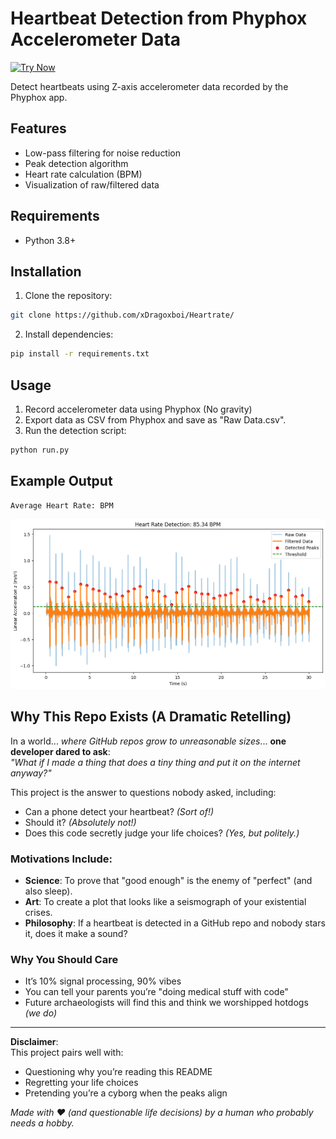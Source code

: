 # Heartbeat Detection from Phyphox Accelerometer Data
[![Try Now](https://img.shields.io/badge/Try%20Now-Browser%20Version-blue?style=for-the-badge)](https://xdragoxboi.github.io/Heartrate/)

Detect heartbeats using Z-axis accelerometer data recorded by the Phyphox app.

## Features
- Low-pass filtering for noise reduction
- Peak detection algorithm
- Heart rate calculation (BPM)
- Visualization of raw/filtered data

## Requirements
- Python 3.8+

## Installation
1. Clone the repository:
```bash
git clone https://github.com/xDragoxboi/Heartrate/
```

2. Install dependencies:
```bash
pip install -r requirements.txt
```
## Usage
1. Record accelerometer data using Phyphox (No gravity)
2. Export data as CSV from Phyphox and save as "Raw Data.csv".
3. Run the detection script:
```bash
python run.py
```


## Example Output
```
Average Heart Rate: BPM
```
![Sample Visualization](images/Output.png)



## Why This Repo Exists (A Dramatic Retelling)

In a world... *where GitHub repos grow to unreasonable sizes*... **one developer dared to ask**:  
*"What if I made a thing that does a tiny thing and put it on the internet anyway?"*  

This project is the answer to questions nobody asked, including:  
- Can a phone detect your heartbeat? *(Sort of!)*  
- Should it? *(Absolutely not!)*  
- Does this code secretly judge your life choices? *(Yes, but politely.)*  

### Motivations Include:
- **Science**: To prove that "good enough" is the enemy of "perfect" (and also sleep).  
- **Art**: To create a plot that looks like a seismograph of your existential crises.  
- **Philosophy**: If a heartbeat is detected in a GitHub repo and nobody stars it, does it make a sound?  

### Why You Should Care
- It’s 10% signal processing, 90% vibes  
- You can tell your parents you’re "doing medical stuff with code"  
- Future archaeologists will find this and think we worshipped hotdogs *(we do)*  

---

**Disclaimer**:  
This project pairs well with:  
- Questioning why you’re reading this README  
- Regretting your life choices  
- Pretending you’re a cyborg when the peaks align  

*Made with ❤️ (and questionable life decisions) by a human who probably needs a hobby.*  
